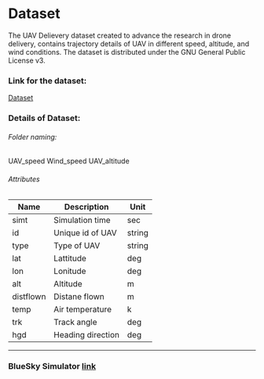 # Dataset
The UAV Delievery dataset created to advance the research in drone delivery, contains trajectory details of UAV in different speed, altitude, and wind conditions. The dataset is distributed under the GNU General Public License v3.

### Link for the dataset:
[Dataset](https://drive.google.com/drive/folders/18qwp2zaRoBjtkId5sz83vArWgZxrZLCi?usp=sharing)

### Details of Dataset:
###### Folder naming:
UAV_speed Wind_speed UAV_altitude
###### Attributes
|Name|Description|Unit|
|----|-----|-------|
|simt|Simulation time|sec|
|id|Unique id of UAV|string|
|type|Type of UAV|string|
|lat|Lattitude|deg|
|lon|Lonitude|deg|
|alt|Altitude|m|
|distflown|Distane flown|m|
|temp|Air temperature|k|
|trk|Track angle|deg|
|hgd|Heading direction|deg|




***
### BlueSky Simulator [link](https://github.com/TUDelft-CNS-ATM/bluesky)
